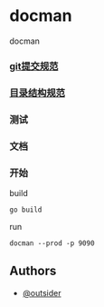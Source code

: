 # docman

docman

### [git提交规范](https://github.com/meet-outsider/docman/blob/master/docs/git_commit_spec.md)

### [目录结构规范](https://github.com/meet-outsider/docman/blob/master/docs/spgl.md)

### 测试

### 文档

### 开始

build

```shell
go build
```

run

```shell
docman --prod -p 9090
```

## Authors

- [@outsider](https://github.com/meet-outsider)

    